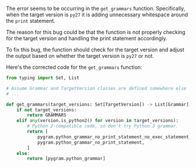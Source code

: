 The error seems to be occurring in the `get_grammars` function. Specifically, when the target version is `py27` it is adding unnecessary whitespace around the `print` statement.

The reason for this bug could be that the function is not properly checking for the target version and handling the print statement accordingly.

To fix this bug, the function should check for the target version and adjust the output based on whether the target version is `py27` or not.

Here's the corrected code for the `get_grammars` function:

```python
from typing import Set, List

# Assume Grammar and TargetVersion classes are defined somewhere else
# ...

def get_grammars(target_versions: Set[TargetVersion]) -> List[Grammar]:
    if not target_versions:
        return GRAMMARS
    elif any(version.is_python2() for version in target_versions):
        # Python 2-compatible code, so don't try Python 3 grammar.
        return [
            pygram.python_grammar_no_print_statement_no_exec_statement,
            pygram.python_grammar_no_print_statement,
        ]
    else:
        return [pygram.python_grammar]

```
